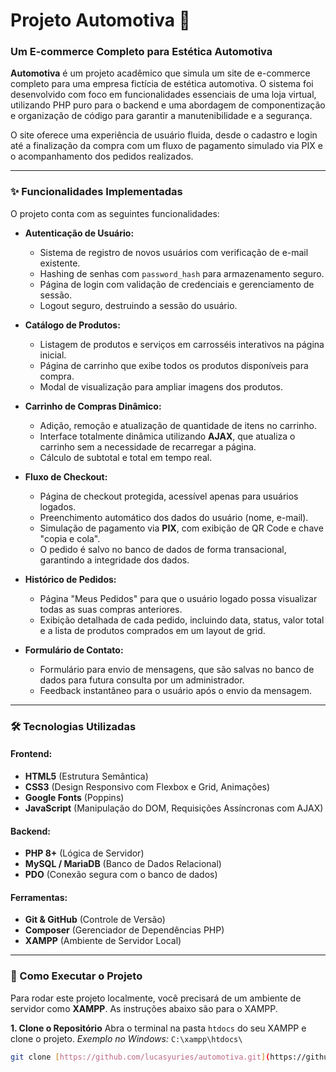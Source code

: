 # Projeto Automotiva 🚗

### Um E-commerce Completo para Estética Automotiva

**Automotiva** é um projeto acadêmico que simula um site de e-commerce completo para uma empresa fictícia de estética automotiva. O sistema foi desenvolvido com foco em funcionalidades essenciais de uma loja virtual, utilizando PHP puro para o backend e uma abordagem de componentização e organização de código para garantir a manutenibilidade e a segurança.

O site oferece uma experiência de usuário fluida, desde o cadastro e login até a finalização da compra com um fluxo de pagamento simulado via PIX e o acompanhamento dos pedidos realizados.

---

### ✨ Funcionalidades Implementadas

O projeto conta com as seguintes funcionalidades:

* **Autenticação de Usuário:**
    * Sistema de registro de novos usuários com verificação de e-mail existente.
    * Hashing de senhas com `password_hash` para armazenamento seguro.
    * Página de login com validação de credenciais e gerenciamento de sessão.
    * Logout seguro, destruindo a sessão do usuário.

* **Catálogo de Produtos:**
    * Listagem de produtos e serviços em carrosséis interativos na página inicial.
    * Página de carrinho que exibe todos os produtos disponíveis para compra.
    * Modal de visualização para ampliar imagens dos produtos.

* **Carrinho de Compras Dinâmico:**
    * Adição, remoção e atualização de quantidade de itens no carrinho.
    * Interface totalmente dinâmica utilizando **AJAX**, que atualiza o carrinho sem a necessidade de recarregar a página.
    * Cálculo de subtotal e total em tempo real.

* **Fluxo de Checkout:**
    * Página de checkout protegida, acessível apenas para usuários logados.
    * Preenchimento automático dos dados do usuário (nome, e-mail).
    * Simulação de pagamento via **PIX**, com exibição de QR Code e chave "copia e cola".
    * O pedido é salvo no banco de dados de forma transacional, garantindo a integridade dos dados.

* **Histórico de Pedidos:**
    * Página "Meus Pedidos" para que o usuário logado possa visualizar todas as suas compras anteriores.
    * Exibição detalhada de cada pedido, incluindo data, status, valor total e a lista de produtos comprados em um layout de grid.

* **Formulário de Contato:**
    * Formulário para envio de mensagens, que são salvas no banco de dados para futura consulta por um administrador.
    * Feedback instantâneo para o usuário após o envio da mensagem.

---

### 🛠️ Tecnologias Utilizadas

#### **Frontend:**
* **HTML5** (Estrutura Semântica)
* **CSS3** (Design Responsivo com Flexbox e Grid, Animações)
* **Google Fonts** (Poppins)
* **JavaScript** (Manipulação do DOM, Requisições Assíncronas com AJAX)

#### **Backend:**
* **PHP 8+** (Lógica de Servidor)
* **MySQL / MariaDB** (Banco de Dados Relacional)
* **PDO** (Conexão segura com o banco de dados)

#### **Ferramentas:**
* **Git & GitHub** (Controle de Versão)
* **Composer** (Gerenciador de Dependências PHP)
* **XAMPP** (Ambiente de Servidor Local)

---

### 🚀 Como Executar o Projeto

Para rodar este projeto localmente, você precisará de um ambiente de servidor como **XAMPP**. As instruções abaixo são para o XAMPP.

**1. Clone o Repositório**
Abra o terminal na pasta `htdocs` do seu XAMPP e clone o projeto.
*Exemplo no Windows:* `C:\xampp\htdocs\`

```bash
git clone [https://github.com/lucasyuries/automotiva.git](https://github.com/lucasyuries/automotiva.git)
